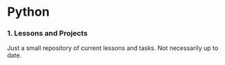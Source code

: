 # Python

<h3>1. Lessons and Projects</h3>

Just a small repository of current lessons and tasks. Not necessarily up to date.
